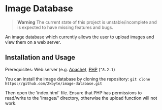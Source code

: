 # Image Database
> **Warning**
> The current state of this project is unstable/incomplete and is expected to have missing features and bugs. 

An image database which currently allows the user to upload images and view them on a web server.

## Installation and Usage
Prerequisites: Web server (e.g. [Apache](https://www.apache.org/)), [PHP](https://www.php.net/downloads.php) (`^8.2.1`)

You can install the image database by cloning the repository:
```git clone https://github.com/2kbyte/image-database.git```

Then open the 'index.html' file. Ensure that PHP has permissions to read/write to the 'images/' directory, otherwise the upload function will not work. 
